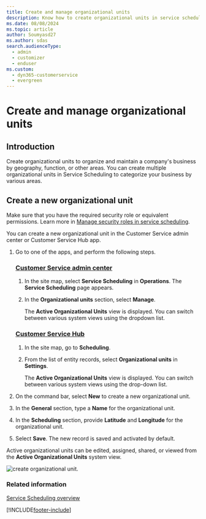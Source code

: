 ```yaml
---
title: Create and manage organizational units
description: Know how to create organizational units in service scheduling in Dynamics 365 Customer Service.
ms.date: 08/08/2024
ms.topic: article
author: Soumyasd27
ms.author: sdas
search.audienceType: 
  - admin
  - customizer
  - enduser
ms.custom: 
  - dyn365-customerservice
  - evergreen
---
```


# Create and manage organizational units  

## Introduction

Create organizational units to organize and maintain a company's business by geography, function, or other areas. You can create multiple organizational units in Service Scheduling to categorize your business by various areas.

## Create a new organizational unit

Make sure that you have the required security role or equivalent permissions. 
Learn more in [Manage security roles in service scheduling](manage-security-roles.md).

You can create a new organizational unit in the Customer Service admin center or Customer Service Hub app.

1. Go to one of the apps, and perform the following steps.

   ### [Customer Service admin center](#tab/customerserviceadmincenter)

    1. In the site map, select **Service Scheduling** in **Operations**. The **Service Scheduling** page appears.
    1. In the **Organizational units** section, select **Manage**.                                                                         
        
        The **Active Organizational Units** view is displayed. You can switch between various system views using the dropdown list.  

   ### [Customer Service Hub](#tab/customerservicehub)

    1. In the site map, go to **Scheduling**.
    1. From the list of entity records, select **Organizational units** in **Settings**.                                                              
       
       The **Active Organizational Units** view is displayed. You can switch between various system views using the drop-down list.  
     
 2. On the command bar, select **New** to create a new organizational unit.
 3. In the **General** section, type a **Name** for the organizational unit.
 4. In the **Scheduling** section, provide **Latitude** and **Longitude** for the organizational unit.
 5. Select **Save**. The new record is saved and activated by default.
  
  Active organizational units can be edited, assigned, shared, or viewed from the **Active Organizational Units** system view.
  
   ![create organizational unit.](../media/org_units.png)

### Related information

[Service Scheduling overview](basics-service-service-scheduling.md)


[!INCLUDE[footer-include](../../includes/footer-banner.md)]
